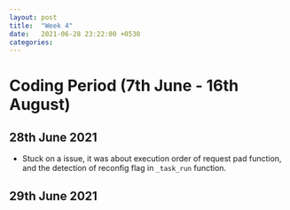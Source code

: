 ```yaml
---
layout: post
title:  "Week 4"
date:   2021-06-28 23:22:00 +0530
categories:
---
```


# Coding Period (7th June - 16th August)

## 28th June 2021
* Stuck on a issue, it was about execution order of request pad function, and the detection of reconfig flag in `_task_run` function.

## 29th June 2021
